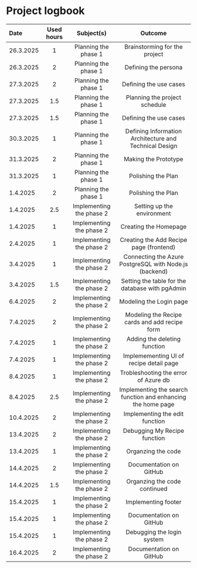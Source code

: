 # Project logbook

| Date  | Used hours | Subject(s) |  Outcome |
| :---  |     :---:      |     :---:      |     :---:      |
| 26.3.2025 | 1 | Planning the phase 1  | Brainstorming for the project  |
| 26.3.2025 | 2 | Planning the phase 1  | Defining the persona  |
| 27.3.2025 | 2 | Planning the phase 1  | Defining the use cases  |
| 27.3.2025 | 1.5 | Planning the phase 1  | Planning the project schedule  |
| 27.3.2025 | 1.5 | Planning the phase 1  | Defining the use cases |
| 30.3.2025 | 1 | Planning the phase 1  | Defining Information Architecture and Technical Design |
| 31.3.2025 | 2 | Planning the phase 1  | Making the Prototype |
| 31.3.2025 | 1 | Planning the phase 1  | Polishing the Plan |
| 1.4.2025 | 2 | Planning the phase 1  | Polishing the Plan | 14h
| 1.4.2025 | 2.5 | Implementing the phase 2  | Setting up the environment |
| 1.4.2025 | 1 | Implementing the phase 2  | Creating the Homepage |
| 2.4.2025 | 1 | Implementing the phase 2  | Creating the Add Recipe page (frontend) |
| 3.4.2025 | 1 | Implementing the phase 2  | Connecting the Azure PostgreSQL with Node.js (backend) |
| 3.4.2025 | 1.5 | Implementing the phase 2  | Setting the table for the database with pgAdmin |
| 6.4.2025 | 2 | Implementing the phase 2  | Modeling the Login page |
| 7.4.2025 | 2 | Implementing the phase 2  | Modeling the Recipe cards and add recipe form |  
| 7.4.2025 | 1 | Implementing the phase 2  | Adding the deleting function |
| 7.4.2025 | 1 | Implementing the phase 2  | Implemementing UI of recipe detail page |
| 8.4.2025 | 1 | Implementing the phase 2  | Trobleshooting the error of Azure db |  
| 8.4.2025 | 2.5 | Implementing the phase 2  | Implementing the search function and enhancing the home page |
| 10.4.2025 | 2 | Implementing the phase 2  | Implementing the edit function |
| 13.4.2025 | 2 | Implementing the phase 2  | Debugging My Recipe function |
| 13.4.2025 | 1 | Implementing the phase 2  | Organzing the code |
| 14.4.2025 | 2 | Implementing the phase 2  | Documentation on GitHub |
| 14.4.2025 | 1.5 | Implementing the phase 2  | Organzing the code continued |
| 15.4.2025 | 1 | Implementing the phase 2  | Implementing footer | 
| 15.4.2025 | 1 | Implementing the phase 2  | Documentation on GitHub |
| 15.4.2025 | 1 | Implementing the phase 2  | Debugging the login system | 27h
| 16.4.2025 | 2 | Implementing the phase 2  | Documentation on GitHub | 29h

